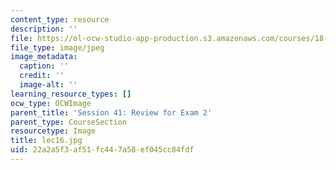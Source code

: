 ```yaml
---
content_type: resource
description: ''
file: https://ol-ocw-studio-app-production.s3.amazonaws.com/courses/18-01sc-single-variable-calculus-fall-2010/22a2a5f3af51fc447a58ef045cc84fdf_lec16.jpg
file_type: image/jpeg
image_metadata:
  caption: ''
  credit: ''
  image-alt: ''
learning_resource_types: []
ocw_type: OCWImage
parent_title: 'Session 41: Review for Exam 2'
parent_type: CourseSection
resourcetype: Image
title: lec16.jpg
uid: 22a2a5f3-af51-fc44-7a58-ef045cc84fdf
---
```

